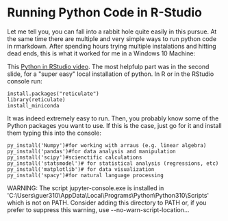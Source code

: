 # Running Python Code in R-Studio
Let me tell you, you can fall into a rabbit hole quite easily in this pursue. At the same time there are multiple and very simple ways to run python code in rmarkdown. After spending hours trying multiple instalations and hitting dead ends, this is what it worked for me in a Windows 10 Machine: 

This [Python in RStudio video](https://www.youtube.com/watch?v=OtINRCXprGg&ab_channel=IDGTECHtalk). The most helpfulp part was in the second slide, for a "super easy" local installation of python. In R or in the RStudio console run:

```
install.packages("reticulate")
library(reticulate)
install_miniconda
```

It was indeed extremely easy to run.  Then, you probably know some of the Python packages you want to use. If this is the case, just go for it and install them typing this into the console: 

```
py_install('Numpy')#for working with arraus (e.g. linear algebra)
py_install('pandas')#for data analysis and manipulation
py_install('scipy')#scienctific calculations
py_install('statsmodel')# for statistical analysis (regressions, etc)
py_install('matplotlib')# for data visualization
py_install('spacy')#for natural language processing
```

  WARNING: The script jupyter-console.exe is installed in 'C:\Users\guer310\AppData\Local\Programs\Python\Python310\Scripts' which is not on PATH.
  Consider adding this directory to PATH or, if you prefer to suppress this warning, use --no-warn-script-location...
